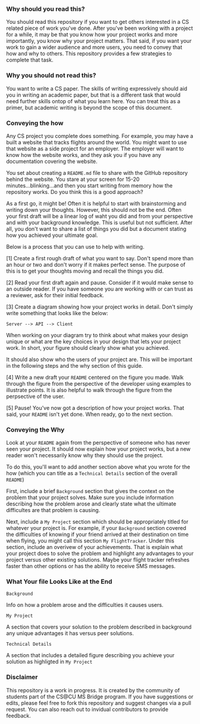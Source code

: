 ### Why should you read this?

You should read this repository if you want to get others interested in a CS related piece of work you've done. After you've been working with a project for a while, it may be that you know how your project works and more importantly, you know why your project matters. That said, if you want your work to gain a wider audience and more users, you need to convey that how and why to others. This repository provides a few strategies to complete that task. 

### Why you should not read this?

You want to write a CS paper. The skills of writing expressively should aid you in writing an academic paper, but that is a different task that would need further skills ontop of what you learn here. You can treat this as a primer, but academic writing is beyond the scope of this document. 

### Conveying the how

Any CS project you complete does something. For example, you may have a built a website that tracks flights around the world. You might want to use that website as a side project for an employer. The employer will want to know how the website works, and they ask you if you have any documentation covering the website. 

You set about creating a `README.md` file to share with the GitHub repository behind the website. You stare at your screen for 15-20 minutes...blinking...and then you start writing from memory how the repository works. Do you think this is a good approach? 

As a first go, it might be! Often it is helpful to start with brainstorming and writing down your thoughts. However, this should not be the end. Often your first draft will be a linear log of waht you did and from your perspective and with your background knowledge. This is useful but not sufficient. After all, you don't want to share a list of things you did but a document stating how you achieved your ultimate goal. 

Below is a process that you can use to help with writing. 

[1] Create a first rough draft of what you want to say. Don't spend more than an hour or two and don't worry if it makes perfect sense. The purpose of this is to get your thoughts moving and recall the things you did. 

[2] Read your first draft again and pause. Consider if it would make sense to an outside reader. If you have someone you are working with or can trust as a reviewer, ask for their initial feedback.

[3] Create a diagram showing how your project works in detail. Don't simply write something that looks like the below: 

```
Server --> API --> Client
```

When working on your diagram try to think about what makes your design unique or what are the key choices in your design that lets your project work. In short, your figure should clearly show what you achieved. 

It should also show who the users of your project are. This will be important in the following steps and the why section of this guide.

[4] Write a new draft your `README` centered on the figure you made. Walk through the figure from the perspective of the developer using examples to illustrate points. It is also helpful to walk through the figure from the perpsective of the user. 

[5] Pause! You've now got a description of how your project works. That said, your `README` isn't yet done. When ready, go to the next section. 

### Conveying the Why

Look at your `README` again from the perspective of someone who has never seen your project. It should now explain how your project works, but a new reader won't necessarily know why they should use the project. 

To do this, you'll want to add another section above what you wrote for the how (which you can title as a `Technical Details` section of the overall `README`)

First, include a brief `Background` section that gives the context on the problem that your project solves. Make sure you include information describing how the problem arose and clearly state what the ultimate difficultes are that problem is causing. 

Next, include a `My Project` section which should be appropriately titled for whatever your project is. For example, if your `Background` section covered the difficulties of knowing if your friend arrived at their destination on time when flying, you might call this section `My FlightTracker`. Under this section, include an overivew of your achievements. That is explain what your project does to solve the problem and highlight any advantages to your project versus other existing solutions. Maybe your flight tracker refreshes faster than other options or has the ability to receive SMS messages. 

### What Your file Looks Like at the End

`Background`

Info on how a problem arose and the difficulties it causes users. 

`My Project`

A section that covers your solution to the problem described in background any unique advantages it has versus peer solutions. 

`Technical Details`

A section that includes a detailed figure describing you achieve your solution as highligted in `My Project`

### Disclaimer

This repository is a work in progress. It is created by the community of students part of the CS@CU MS Bridge program. If you have suggestions or edits, please feel free to fork this repository and suggest changes via a pull request. You can also reach out to invidual contributors to provide feedback. 